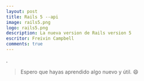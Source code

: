 ```yaml
---
layout: post
title: Rails 5 --api
image: rails5.png
logo: rails5.png
description: La nueva version de Rails version 5
escritor: Freivin Campbell
comments: true
---
```



<!-- letra capital  -->

<p class="intro"><span class="dropcap"> </span>  .</p>


> Espero que hayas aprendido algo nuevo y útil. :smile:
